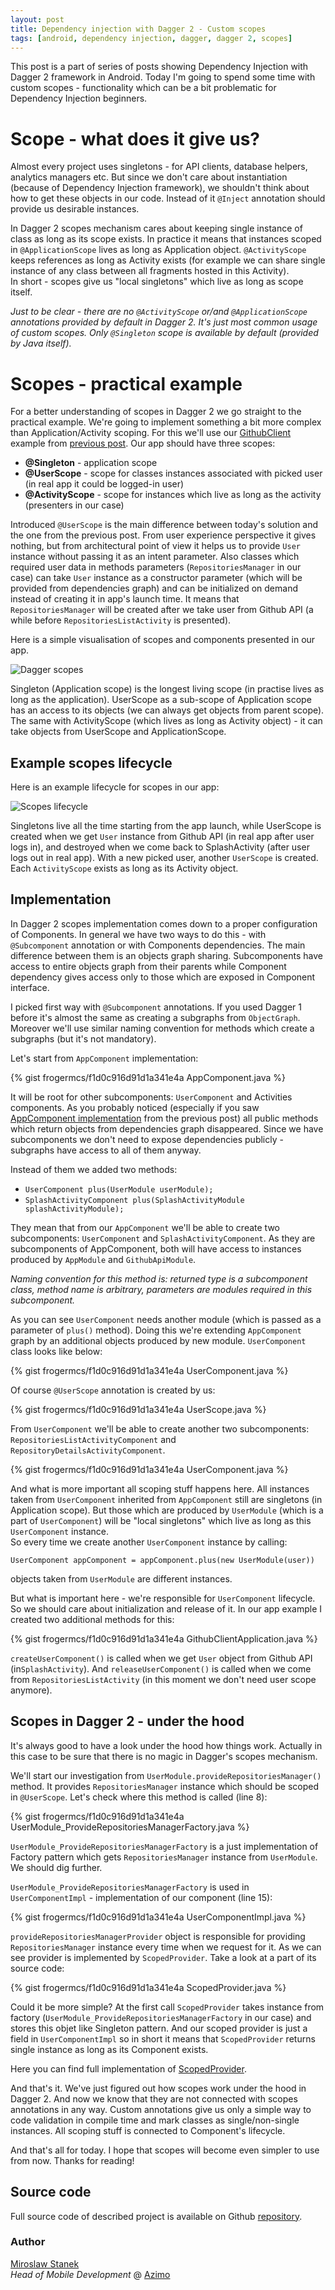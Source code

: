 ```yaml
---
layout: post
title: Dependency injection with Dagger 2 - Custom scopes
tags: [android, dependency injection, dagger, dagger 2, scopes]
---
```


This post is a part of series of posts showing Dependency Injection with Dagger 2 framework in Android. Today I'm going to spend some time with custom scopes - functionality which can be a bit problematic for Dependency Injection beginners.

# Scope - what does it give us?

Almost every project uses singletons - for API clients, database helpers, analytics managers etc. But since we don't care about instantiation (because of Dependency Injection framework), we shouldn't think about how to get these objects in our code. Instead of it `@Inject` annotation should provide us desirable instances.

In Dagger 2 scopes mechanism cares about keeping single instance of class as long as its scope exists. In practice it means that instances scoped in `@ApplicationScope` lives as long as Application object. `@ActivityScope` keeps references as long as Activity exists (for example we can share single instance of any class between all fragments hosted in this Activity).  
In short - scopes give us "local singletons" which live as long as scope itself.  

*Just to be clear - there are no `@ActivityScope` or/and `@ApplicationScope` annotations provided by default in Dagger 2. It's just most common usage of custom scopes. Only `@Singleton` scope is available by default (provided by Java itself).*

# Scopes - practical example

For a better understanding of scopes in Dagger 2 we go straight to the practical example. We're going to implement something a bit more complex than Application/Activity scoping. For this we'll use our [GithubClient] example from [previous post]. Our app should have three scopes:

- **@Singleton** - application scope
- **@UserScope** - scope for classes instances associated with picked user (in real app it could be logged-in user)
- **@ActivityScope** - scope for instances which live as long as the activity (presenters in our case)

Introduced `@UserScope` is the main difference between today's solution and the one from the previous post. From user experience perspective it gives nothing, but from architectural point of view it helps us to provide `User` instance without passing it as an intent parameter. Also classes which required user data in methods parameters (`RepositoriesManager` in our case) can take `User` instance as a constructor parameter (which will be provided from dependencies graph) and can be initialized on demand instead of creating it in app's launch time. It means that `RepositoriesManager` will be created after we take user from Github API (a while before `RepositoriesListActivity` is presented).

Here is a simple visualisation of scopes and components presented in our app.

![Dagger scopes](/images/15/dagger-scopes.png "Dagger scopes")

Singleton (Application scope) is the longest living scope (in practise lives as long as the application). UserScope as a sub-scope of Application scope has an access to its objects (we can always get objects from parent scope). The same with ActivityScope (which lives as long as Activity object) - it can take objects from UserScope and ApplicationScope.

## Example scopes lifecycle

Here is an example lifecycle for scopes in our app:

![Scopes lifecycle](/images/15/scopes-lifecycle.png "Scopes lifecycle")

Singletons live all the time starting from the app launch, while UserScope is created when we get `User` instance from Github API (in real app after user logs in), and destroyed when we come back to SplashActivity (after user logs out in real app). With a new picked user, another `UserScope` is created.  
Each `ActivityScope` exists as long as its Activity object.

## Implementation

In Dagger 2 scopes implementation comes down to a proper configuration of Components. In general we have two ways to do this - with `@Subcomponent` annotation or with Components dependencies. The main difference between them is an objects graph sharing. Subcomponents have access to entire objects graph from their parents while Component dependency gives access only to those which are exposed in Component interface.

I picked first way with `@Subcomponent` annotations. If you used Dagger 1 before it's almost the same as creating a subgraphs from `ObjectGraph`. Moreover we'll use similar naming convention for methods which create a subgraphs (but it's not mandatory).

Let's start from `AppComponent` implementation:

{% gist frogermcs/f1d0c916d91d1a341e4a AppComponent.java %}

It will be root for other subcomponents: `UserComponent` and Activities components. As you probably noticed (especially if you saw [AppComponent implementation] from the previous post) all public methods which return objects from dependencies graph disappeared. Since we have subcomponents we don't need to expose dependencies publicly - subgraphs have access to all of them anyway.

Instead of them we added two methods:

- `UserComponent plus(UserModule userModule);`
- `SplashActivityComponent plus(SplashActivityModule splashActivityModule);`

They mean that from our `AppComponent` we'll be able to create two subcomponents: `UserComponent` and `SplashActivityComponent`. As they are subcomponents of AppComponent, both will have access to instances produced by `AppModule` and `GithubApiModule`. 

*Naming convention for this method is: returned type is a subcomponent class, method name is arbitrary, parameters are modules required in this subcomponent.*

As you can see `UserComponent` needs another module (which is passed as a parameter of `plus()` method). Doing this we're extending `AppComponent` graph by an additional objects produced by new module. `UserComponent` class looks like below:

{% gist frogermcs/f1d0c916d91d1a341e4a UserComponent.java %}

Of course `@UserScope` annotation is created by us:

{% gist frogermcs/f1d0c916d91d1a341e4a UserScope.java %}

From `UserComponent` we'll be able to create another two subcomponents: `RepositoriesListActivityComponent` and `RepositoryDetailsActivityComponent`.

{% gist frogermcs/f1d0c916d91d1a341e4a UserComponent.java %}

And what is more important all scoping stuff happens here. All instances taken from `UserComponent` inherited from `AppComponent` still are singletons (in Application scope). But those which are produced by `UserModule` (which is a part of `UserComponent`) will be "local singletons" which live as long as this `UserComponent` instance.  
So every time we create another `UserComponent` instance by calling:

`UserComponent appComponent = appComponent.plus(new UserModule(user))`

objects taken from `UserModule` are different instances.

But what is important here - we're responsible for `UserComponent` lifecycle. So we should care about initialization and release of it. In our app example I created two additional methods for this:

{% gist frogermcs/f1d0c916d91d1a341e4a GithubClientApplication.java %}

`createUserComponent()` is called when we get `User` object from Github API (in`SplashActivity`). And `releaseUserComponent()` is called when we come from `RepositoriesListActivity` (in this moment we don't need user scope anymore).

## Scopes in Dagger 2 - under the hood

It's always good to have a look under the hood how things work. Actually in this case to be sure that there is no magic in Dagger's scopes mechanism. 

We'll start our investigation from `UserModule.provideRepositoriesManager()` method. It provides `RepositoriesManager` instance which should be scoped in `@UserScope`. Let's check where this method is called (line 8):

{% gist frogermcs/f1d0c916d91d1a341e4a UserModule_ProvideRepositoriesManagerFactory.java %}

`UserModule_ProvideRepositoriesManagerFactory` is a just implementation of Factory pattern which gets `RepositoriesManager` instance from `UserModule`. We should dig further.

`UserModule_ProvideRepositoriesManagerFactory` is used in `UserComponentImpl` - implementation of our component (line 15):

{% gist frogermcs/f1d0c916d91d1a341e4a UserComponentImpl.java %}

`provideRepositoriesManagerProvider` object is responsible for providing `RepositoriesManager` instance every time when we request for it. As we can see provider is implemented by `ScopedProvider`. Take a look at a part of its source code:

{% gist frogermcs/f1d0c916d91d1a341e4a ScopedProvider.java %}

Could it be more simple? At the first call `ScopedProvider` takes instance from factory (`UserModule_ProvideRepositoriesManagerFactory` in our case) and stores this objet like Singleton pattern. And our scoped provider is just a field in `UserComponentImpl` so in short it means that `ScopedProvider` returns single instance as long as its Component exists.

Here you can find full implementation of [ScopedProvider]. 

And that's it. We've just figured out how scopes work under the hood in Dagger 2. And now we know that they are not connected with scopes annotations in any way. Custom annotations give us only a simple way to code validation in compile time and mark classes as single/non-single instances. All scoping stuff is connected to Component's lifecycle.

And that's all for today. I hope that scopes will become even simpler to use from now. Thanks for reading!

## Source code
Full source code of described project is available on Github [repository].

### Author

[Miroslaw Stanek]  
*Head of Mobile Development* @ [Azimo]

[Singleton]:https://en.wikipedia.org/wiki/Singleton_pattern
[previous post]:http://frogermcs.github.io/dependency-injection-with-dagger-2-the-api/
[AppComponent implementation]:https://github.com/frogermcs/GithubClient/blob/1bf53a2a36c8a85435e877847b987395e482ab4a/app/src/main/java/frogermcs/io/githubclient/AppComponent.java
[GithubClient]:https://github.com/frogermcs/GithubClient
[ScopedProvider]:https://github.com/google/dagger/blob/master/core/src/main/java/dagger/internal/ScopedProvider.java
[repository]:https://github.com/frogermcs/GithubClient
[Miroslaw Stanek]:http://about.me/froger_mcs
[Azimo]:https://azimo.com

